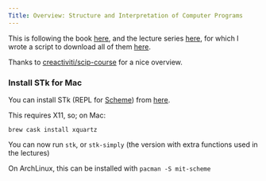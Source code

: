 ```yaml
---
Title: Overview: Structure and Interpretation of Computer Programs
---
```


This is following the book [here](https://github.com/sarabander/sicp-pdf), and the lecture series [here](https://archive.org/details/ucberkeley-webcast-PL3E89002AA9B9879E?sort=titleSorter), for which I wrote a script to download all of them [here](https://gist.github.com/seanbreckenridge/44854575b03e7f643b19bf40cf7e21bd).

Thanks to [creactiviti/scip-course](https://github.com/creactiviti/sicp-course) for a nice overview.

### Install STk for Mac

You can install STk (REPL for [Scheme](https://en.wikipedia.org/wiki/Scheme_(programming_language))) from [here](https://inst.eecs.berkeley.edu/~scheme/precompiled/OSX/).

This requires X11, so; on Mac:

`brew cask install xquartz`

You can now run `stk`, or `stk-simply` (the version with extra functions used in the lectures)

On ArchLinux, this can be installed with `pacman -S mit-scheme`
